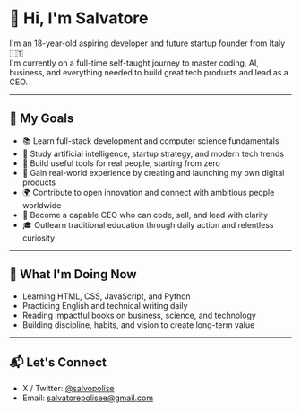 # 👋 Hi, I'm Salvatore

I'm an 18-year-old aspiring developer and future startup founder from Italy 🇮🇹  
I'm currently on a full-time self-taught journey to master coding, AI, business, and everything needed to build great tech products and lead as a CEO.

---

## 🎯 My Goals

- 📚 Learn full-stack development and computer science fundamentals  
- 🧠 Study artificial intelligence, startup strategy, and modern tech trends  
- 🚀 Build useful tools for real people, starting from zero  
- 🧱 Gain real-world experience by creating and launching my own digital products  
- 🌍 Contribute to open innovation and connect with ambitious people worldwide  
- 💼 Become a capable CEO who can code, sell, and lead with clarity  
- 🎓 Outlearn traditional education through daily action and relentless curiosity

---

## 🌱 What I'm Doing Now

- Learning HTML, CSS, JavaScript, and Python  
- Practicing English and technical writing daily  
- Reading impactful books on business, science, and technology  
- Building discipline, habits, and vision to create long-term value  

---

## 📬 Let's Connect

- X / Twitter: [@salvopolise](https://x.com/salvopolise)  
- Email: salvatorepolisee@gmail.com
